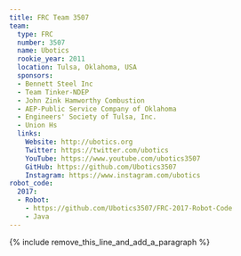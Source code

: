 ```yaml
---
title: FRC Team 3507
team:
  type: FRC
  number: 3507
  name: Ubotics
  rookie_year: 2011
  location: Tulsa, Oklahoma, USA
  sponsors:
  - Bennett Steel Inc
  - Team Tinker-NDEP
  - John Zink Hamworthy Combustion
  - AEP-Public Service Company of Oklahoma
  - Engineers' Society of Tulsa, Inc.
  - Union Hs
  links:
    Website: http://ubotics.org
    Twitter: https://twitter.com/ubotics
    YouTube: https://www.youtube.com/ubotics3507
    GitHub: https://github.com/Ubotics3507
    Instagram: https://www.instagram.com/ubotics
robot_code:
  2017:
  - Robot:
    - https://github.com/Ubotics3507/FRC-2017-Robot-Code
    - Java
---
```


{% include remove_this_line_and_add_a_paragraph %}